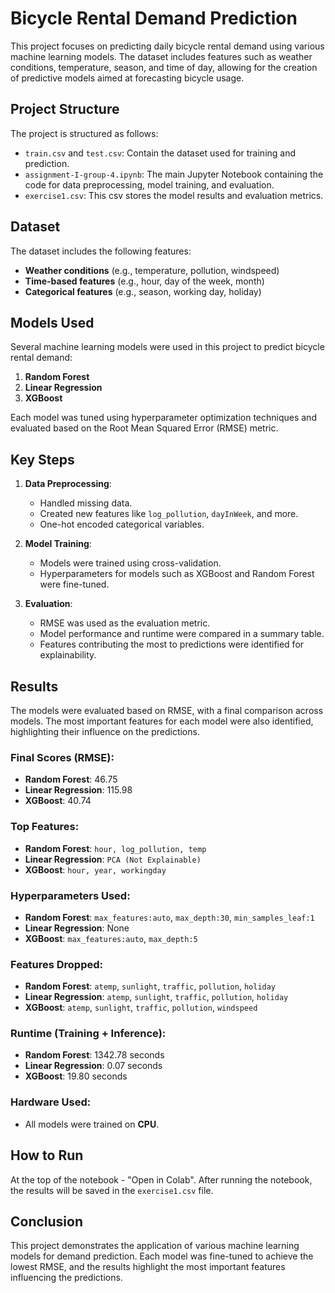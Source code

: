 # Bicycle Rental Demand Prediction

This project focuses on predicting daily bicycle rental demand using various machine learning models. The dataset includes features such as weather conditions, temperature, season, and time of day, allowing for the creation of predictive models aimed at forecasting bicycle usage.

## Project Structure

The project is structured as follows:

- `train.csv` and `test.csv`: Contain the dataset used for training and prediction.
- `assignment-I-group-4.ipynb`: The main Jupyter Notebook containing the code for data preprocessing, model training, and evaluation.
- `exercise1.csv`: This csv stores the model results and evaluation metrics.

## Dataset

The dataset includes the following features:

- **Weather conditions** (e.g., temperature, pollution, windspeed)
- **Time-based features** (e.g., hour, day of the week, month)
- **Categorical features** (e.g., season, working day, holiday)

## Models Used

Several machine learning models were used in this project to predict bicycle rental demand:

1. **Random Forest**
2. **Linear Regression**
3. **XGBoost**

Each model was tuned using hyperparameter optimization techniques and evaluated based on the Root Mean Squared Error (RMSE) metric.

## Key Steps

1. **Data Preprocessing**:
   - Handled missing data.
   - Created new features like `log_pollution`, `dayInWeek`, and more.
   - One-hot encoded categorical variables.

2. **Model Training**:
   - Models were trained using cross-validation.
   - Hyperparameters for models such as XGBoost and Random Forest were fine-tuned.

3. **Evaluation**:
   - RMSE was used as the evaluation metric.
   - Model performance and runtime were compared in a summary table.
   - Features contributing the most to predictions were identified for explainability.

## Results

The models were evaluated based on RMSE, with a final comparison across models. The most important features for each model were also identified, highlighting their influence on the predictions.

### Final Scores (RMSE):
- **Random Forest**: 46.75
- **Linear Regression**: 115.98
- **XGBoost**: 40.74

### Top Features:
- **Random Forest**: `hour, log_pollution, temp`
- **Linear Regression**: `PCA (Not Explainable)`
- **XGBoost**: `hour, year, workingday`

### Hyperparameters Used:
- **Random Forest**: `max_features:auto`, `max_depth:30`, `min_samples_leaf:1`
- **Linear Regression**: None
- **XGBoost**: `max_features:auto`, `max_depth:5`

### Features Dropped:
- **Random Forest**: `atemp`, `sunlight`, `traffic`, `pollution`, `holiday`
- **Linear Regression**: `atemp`, `sunlight`, `traffic`, `pollution`, `holiday`
- **XGBoost**: `atemp`, `sunlight`, `traffic`, `pollution`, `windspeed`

### Runtime (Training + Inference):
- **Random Forest**: 1342.78 seconds
- **Linear Regression**: 0.07 seconds
- **XGBoost**: 19.80 seconds

### Hardware Used:
- All models were trained on **CPU**.

## How to Run

At the top of the notebook - "Open in Colab".
After running the notebook, the results will be saved in the `exercise1.csv` file.

## Conclusion

This project demonstrates the application of various machine learning models for demand prediction. Each model was fine-tuned to achieve the lowest RMSE, and the results highlight the most important features influencing the predictions.

